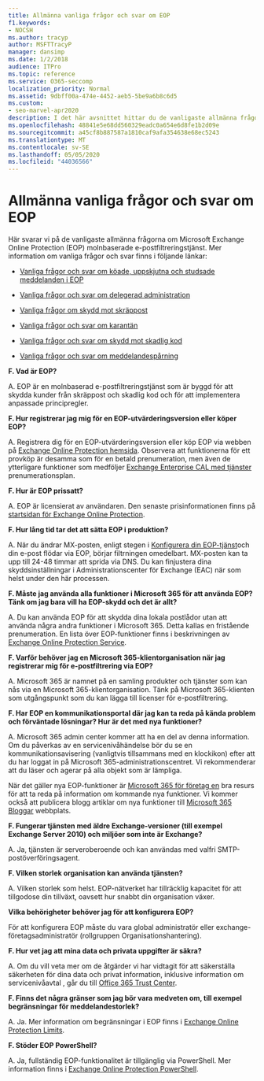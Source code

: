 ```yaml
---
title: Allmänna vanliga frågor och svar om EOP
f1.keywords:
- NOCSH
ms.author: tracyp
author: MSFTTracyP
manager: dansimp
ms.date: 1/2/2018
audience: ITPro
ms.topic: reference
ms.service: O365-seccomp
localization_priority: Normal
ms.assetid: 9dbff00a-474e-4452-aeb5-5be9a6b8c6d5
ms.custom:
- seo-marvel-apr2020
description: I det här avsnittet hittar du de vanligaste allmänna frågorna om Microsoft Exchange Online Protection (EOP) molnbaserad e-filtreringstjänst.
ms.openlocfilehash: 48841e5e68dd560329eadc0a654e6d8fe1b2d09e
ms.sourcegitcommit: a45cf8b887587a1810caf9afa354638e68ec5243
ms.translationtype: MT
ms.contentlocale: sv-SE
ms.lasthandoff: 05/05/2020
ms.locfileid: "44036566"
---
```

# <a name="eop-general-faq"></a>Allmänna vanliga frågor och svar om EOP

Här svarar vi på de vanligaste allmänna frågorna om Microsoft Exchange Online Protection (EOP) molnbaserade e-postfiltreringstjänst. Mer information om vanliga frågor och svar finns i följande länkar:

- [Vanliga frågor och svar om köade, uppskjutna och studsade meddelanden i EOP](eop-queued-deferred-and-bounced-messages-faq.md)

- [Vanliga frågor och svar om delegerad administration](delegated-administration-faq.md)

- [Vanliga frågor om skydd mot skräppost](anti-spam-protection-faq.md)

- [Vanliga frågor och svar om karantän](quarantine-faq.md)

- [Vanliga frågor och svar om skydd mot skadlig kod](anti-malware-protection-faq-eop.md)

- [Vanliga frågor och svar om meddelandespårning](https://docs.microsoft.com/exchange/monitoring/trace-an-email-message/message-trace-faq)

**F. Vad är EOP?**

A. EOP är en molnbaserad e-postfiltreringstjänst som är byggd för att skydda kunder från skräppost och skadlig kod och för att implementera anpassade principregler.

**F. Hur registrerar jag mig för en EOP-utvärderingsversion eller köper EOP?**

A. Registrera dig för en EOP-utvärderingsversion eller köp EOP via webben på [Exchange Online Protection hemsida](https://products.office.com/exchange/exchange-email-security-spam-protection). Observera att funktionerna för ett provköp är desamma som för en betald prenumeration, men även de ytterligare funktioner som medföljer [Exchange Enterprise CAL med tjänster](https://products.office.com/exchange/microsoft-exchange-server-licensing-licensing-overview) prenumerationsplan.

**F. Hur är EOP prissatt?**

A. EOP är licensierat av användaren. Den senaste prisinformationen finns på [startsidan för Exchange Online Protection](https://products.office.com/exchange/exchange-email-security-spam-protection).

**F. Hur lång tid tar det att sätta EOP i produktion?**

A. När du ändrar MX-posten, enligt stegen i [Konfigurera din EOP-tjänst](set-up-your-eop-service.md)och din e-post flödar via EOP, börjar filtrningen omedelbart. MX-posten kan ta upp till 24-48 timmar att sprida via DNS. Du kan finjustera dina skyddsinställningar i Administrationscenter för Exchange (EAC) när som helst under den här processen.

**F. Måste jag använda alla funktioner i Microsoft 365 för att använda EOP? Tänk om jag bara vill ha EOP-skydd och det är allt?**

A. Du kan använda EOP för att skydda dina lokala postlådor utan att använda några andra funktioner i Microsoft 365. Detta kallas en fristående prenumeration. En lista över EOP-funktioner finns i beskrivningen av [Exchange Online Protection Service](https://docs.microsoft.com/office365/servicedescriptions/exchange-online-protection-service-description/exchange-online-protection-service-description).

**F. Varför behöver jag en Microsoft 365-klientorganisation när jag registrerar mig för e-postfiltrering via EOP?**

A. Microsoft 365 är namnet på en samling produkter och tjänster som kan nås via en Microsoft 365-klientorganisation. Tänk på Microsoft 365-klienten som utgångspunkt som du kan lägga till licenser för e-postfiltrering.

**F. Har EOP en kommunikationsportal där jag kan ta reda på kända problem och förväntade lösningar? Hur är det med nya funktioner?**

A. Microsoft 365 admin center kommer att ha en del av denna information. Om du påverkas av en servicenivåhändelse bör du se en kommunikationsavisering (vanligtvis tillsammans med en klockikon) efter att du har loggat in på Microsoft 365-administrationscentret. Vi rekommenderar att du läser och agerar på alla objekt som är lämpliga.

När det gäller nya EOP-funktioner är [Microsoft 365 för företag en](https://www.microsoft.com/microsoft-365/roadmap?filters=O365) bra resurs för att ta reda på information om kommande nya funktioner. Vi kommer också att publicera blogg artiklar om nya funktioner till [Microsoft 365 Bloggar](https://www.microsoft.com/microsoft-365/blog/) webbplats.

**F. Fungerar tjänsten med äldre Exchange-versioner (till exempel Exchange Server 2010) och miljöer som inte är Exchange?**

A. Ja, tjänsten är serveroberoende och kan användas med valfri SMTP-postöverföringsagent.

**F. Vilken storlek organisation kan använda tjänsten?**

A. Vilken storlek som helst. EOP-nätverket har tillräcklig kapacitet för att tillgodose din tillväxt, oavsett hur snabbt din organisation växer.

**Vilka behörigheter behöver jag för att konfigurera EOP?**

För att konfigurera EOP måste du vara global administratör eller exchange-företagsadministratör (rollgruppen Organisationshantering).

**F. Hur vet jag att mina data och privata uppgifter är säkra?**

A. Om du vill veta mer om de åtgärder vi har vidtagit för att säkerställa säkerheten för dina data och privat information, inklusive information om servicenivåavtal , går du till [Office 365 Trust Center](https://www.microsoft.com/trust-center).

**F. Finns det några gränser som jag bör vara medveten om, till exempel begränsningar för meddelandestorlek?**

A. Ja. Mer information om begränsningar i EOP finns i [Exchange Online Protection Limits](https://docs.microsoft.com/office365/servicedescriptions/exchange-online-protection-service-description/exchange-online-protection-limits).

**F. Stöder EOP PowerShell?**

A. Ja, fullständig EOP-funktionalitet är tillgänglig via PowerShell. Mer information finns i [Exchange Online Protection PowerShell](https://docs.microsoft.com/powershell/exchange/exchange-eop/exchange-online-protection-powershell).
